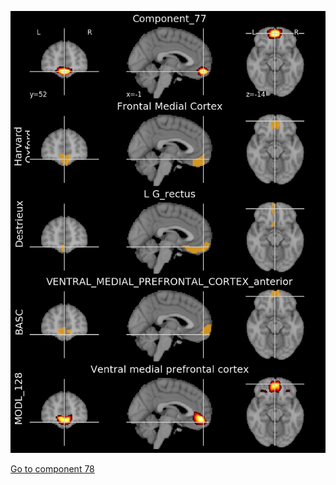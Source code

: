 ![77](preliminary/77.jpg "Component 77")

[Go to component 78](https://parietal-inria.github.io/MODL_atlas/256/78 "Component 78")

